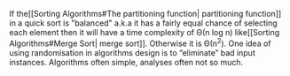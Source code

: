 If the[[Sorting Algorithms#The partitioning function| partitioning function]] in a quick sort is "balanced" a.k.a it has a fairly equal chance of selecting each element then it will have a time complexity of Θ(n log n) like[[Sorting Algorithms#Merge Sort| merge sort]].
Otherwise it is Θ(n<sup>2</sup>). 
One idea of using randomisation in algorithms design is to “eliminate” bad input instances. Algorithms often simple, analyses often not so much.